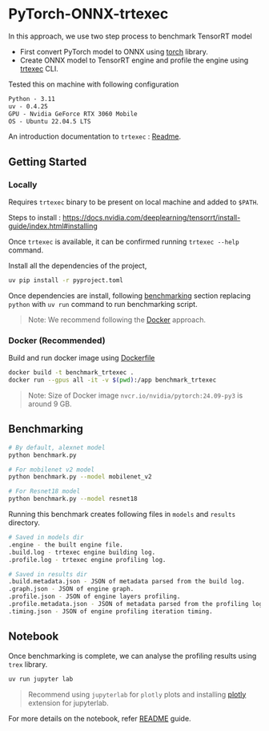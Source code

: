 # PyTorch-ONNX-trtexec

In this approach, we use two step process to benchmark TensorRT model

- First convert PyTorch model to ONNX using [torch](https://pytorch.org/docs/stable/index.html) library.
- Create ONNX model to TensorRT engine and profile the engine using [trtexec](https://github.com/NVIDIA/TensorRT/tree/master/samples/trtexec) CLI.

Tested this on machine with following configuration

```txt
Python - 3.11
uv - 0.4.25
GPU - Nvidia GeForce RTX 3060 Mobile
OS - Ubuntu 22.04.5 LTS
```

An introduction documentation to `trtexec` : [Readme](./docs/trtexec.md).

## Getting Started

### Locally

Requires `trtexec` binary to be present on local machine and added to `$PATH`.

Steps to install : <https://docs.nvidia.com/deeplearning/tensorrt/install-guide/index.html#installing>

Once `trtexec` is available, it can be confirmed running `trtexec --help` command.

Install all the dependencies of the project,

```bash
uv pip install -r pyproject.toml
```

Once dependencies are install, following [benchmarking](#benchmarking) section replacing `python` with `uv run` command to run benchmarking script.

> Note: We recommend following the [Docker](#docker) approach.

### Docker (Recommended)

Build and run docker image using [Dockerfile](./Dockerfile)

```bash
docker build -t benchmark_trtexec .
docker run --gpus all -it -v $(pwd):/app benchmark_trtexec
```

> Note: Size of Docker image `nvcr.io/nvidia/pytorch:24.09-py3` is around 9 GB.

## Benchmarking

```bash
# By default, alexnet model
python benchmark.py

# For mobilenet v2 model
python benchmark.py --model mobilenet_v2

# For Resnet18 model
python benchmark.py --model resnet18
```

Running this benchmark creates following files in `models` and `results` directory.

```bash
# Saved in models dir
.engine - the built engine file.
.build.log - trtexec engine building log.
.profile.log - trtexec engine profiling log.

# Saved in results dir
.build.metadata.json - JSON of metadata parsed from the build log.
.graph.json - JSON of engine graph.
.profile.json - JSON of engine layers profiling.
.profile.metadata.json - JSON of metadata parsed from the profiling log.
.timing.json - JSON of engine profiling iteration timing.
```

## Notebook

Once benchmarking is complete, we can analyse the profiling results using `trex` library.

```bash
uv run jupyter lab
```

> Recommend using `jupyterlab` for `plotly` plots and installing [plotly](https://plotly.com/python/getting-started/#jupyterlab-support) extension for jupyterlab.

For more details on the notebook, refer [README](./notebooks/README.md) guide.
